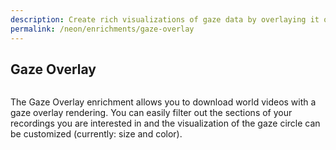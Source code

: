 ```yaml
---
description: Create rich visualizations of gaze data by overlaying it onto scene video.
permalink: /neon/enrichments/gaze-overlay
---
```

## Gaze Overlay
<div class="pb-4" style="display:flex;justify-content:center;">
  <v-img
    :src="require('../../media/invisible/explainers/gaze_overlay_header1.jpg')"
    max-width=100%
  >
  </v-img>
</div>

The Gaze Overlay enrichment allows you to download world videos with a gaze overlay rendering. You can easily filter out the sections of your recordings you are interested in and the visualization of the gaze circle can be customized (currently: size and color). 

